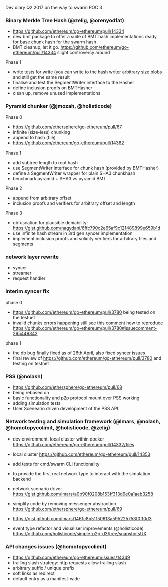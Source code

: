 Dev diary Q2 2017 on the way to swarm POC 3 

### Binary Merkle Tree Hash (@zelig, @orenyodfat)

* https://github.com/ethereum/go-ethereum/pull/14334
* new bmt package to offer a suite of BMT hash implementations ready for base chunk hash for the swarm hash 
* BMT cleanup, let it go. https://github.com/ethereum/go-ethereum/pull/14334 slight controvercy around 

Phase 1
* write tests for write (you can write to the hash writer arbitrary size blobs and still get the same result
* finalise and test the SegmentWriter interface to the Hasher
* define inclusion proofs on BMTHasher
* clean up, remove unused implementations

### Pyramid chunker (@jmozah, @holisticode)

Phase 0
* https://github.com/ethersphere/go-ethereum/pull/67
* infinite (size-less) chunking
* append to hash (file)
* https://github.com/ethereum/go-ethereum/pull/14382

Phase 1
* add subtree length to root hash 
* use SegmentWriter interface for chunk hash (provided by BMTHasher)
* define a SegmentWriter wrapper for plain SHA3 chunkhash
* benchmark pyramid + SHA3 vs pyramid BMT

Phase 2
* append from arbitrary offset
* inclusion proofs and verifiers for arbitrary offset and length 

Phase 3
* obfuscation for plausible deniability: https://gist.github.com/nagydani/6ffc790c2e65af9c121489899e659b1d
* use infinite hash stream in 3rd gen syncer implementation 
* implement inclusion proofs and solidity verifiers for arbitrary files and segments

### network layer rewrite

* syncer
* streamer
* request handler

### interim syncer fix

phase 0
* https://github.com/ethereum/go-ethereum/pull/3780 being tested on the testnet
* invalid chunks errors happening still see this comment  how to reproduce https://github.com/ethereum/go-ethereum/pull/3780#issuecomment-295449342

phase 1
* the db bug finally fixed as of 26th April, also fixed syncer issues
* final review of https://github.com/ethereum/go-ethereum/pull/3780 and testing on testnet

### PSS (@nolash)

* https://github.com/ethersphere/go-ethereum/pull/68
* being rebased on 
* basic functionality and p2p protocol mount over PSS working
* adding simulation tests
* User Sceneario driven development of the PSS API



### Network testing and simulation framework (@lmars, @nolash, @homotopycolimit, @holisticode, @zelig)

* dev environment, local cluster within docker https://github.com/ethereum/go-ethereum/pull/14332/files
* local cluster https://github.com/ethereum/go-ethereum/pull/14353 
* add tests for cmd/swarm CLI functionality
* to provide the first real network type to interact with the simulation backend
* network scenario driver https://gist.github.com/lmars/a0b90f0208b153ff313d9e0a1aeb3258
* simplify code by removing messenger abstraction https://github.com/ethersphere/go-ethereum/pull/69
* https://gist.github.com/lmars/1461c8b51150613a595225753f0ff0d3

* event type refactor and visualiser improvements (@holisticode) https://github.com/holisticode/simple-p2p-d3/tree/snapshotsUX

### API changes issues  (@homotopycolimit)

* https://github.com/ethereum/go-ethereum/issues/14349
* trailing slash strategy: http requests allow trailing slash
* arbitrary suffix / unique prefix 
* soft links as redirect 
* default entry as a manifest-wide 

